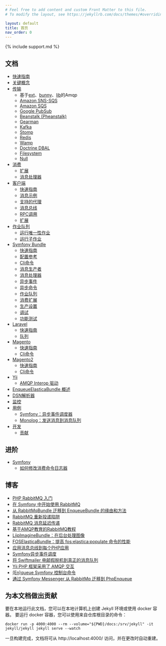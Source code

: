 ```yaml
---
# Feel free to add content and custom Front Matter to this file.
# To modify the layout, see https://jekyllrb.com/docs/themes/#overriding-theme-defaults

layout: default
title: 首页
nav_order: 0
---
```


{% include support.md %}

## 文档

* [快速指南](quick_tour.md)
* [关键概念](concepts.md)
* [传输](#transports)
    - 基于[ext](transport/amqp.md)、[bunny](transport/amqp_bunny.md)、[lib](transport/amqp_lib.md)的Amqp
    - [Amazon SNS-SQS](transport/snsqs.md)
    - [Amazon SQS](transport/sqs.md)
    - [Google PubSub](transport/gps.md)
    - [Beanstalk (Pheanstalk)](transport/pheanstalk.md)
    - [Gearman](transport/gearman.md)
    - [Kafka](transport/kafka.md)
    - [Stomp](transport/stomp.md)
    - [Redis](transport/redis.md)
    - [Wamp](transport/wamp.md)
    - [Doctrine DBAL](transport/dbal.md)
    - [Filesystem](transport/filesystem.md)
    - [Null](transport/null.md)
* [消费](#consumption)
    - [扩展](consumption/extensions.md)
    - [消息处理器](consumption/message_processor.md)
* [客户端](#client)
    - [快速指南](client/quick_tour.md)
    - [消息示例](client/message_examples.md)
    - [支持的代理](client/supported_brokers.md)
    - [消息总线](client/message_bus.md)
    - [RPC调用](client/rpc_call.md)
    - [扩展](client/extensions.md)
* [作业队列](#job-queue)
    - [运行唯一性作业](job_queue/run_unique_job.md)
    - [运行子作业](job_queue/run_sub_job.md)
* [Symfony Bundle](bundle/index.md)
    - [快速指南](bundle/quick_tour.md)
    - [配置参考](bundle/config_reference.md)
    - [Cli命令](bundle/cli_commands.md)
    - [消息生产者](bundle/message_producer.md)
    - [消息处理器](bundle/message_processor.md)
    - [异步事件](bundle/async_events.md)
    - [异步命令](bundle/async_commands.md)
    - [作业队列](bundle/job_queue.md)
    - [消费扩展](bundle/consumption_extension.md)
    - [生产设置](bundle/production_settings.md)
    - [调试](bundle/debugging.md)
    - [功能测试](bundle/functional_testing.md)
* [Laravel](#laravel)
    - [快速指南](laravel/quick_tour.md)
    - [队列](laravel/queues.md)
* [Magento](#magento)
    - [快速指南](magento/quick_tour.md)
    - [Cli命令](magento/cli_commands.md)
* [Magento2](#magento2)
    - [快速指南](magento2/quick_tour.md)
    - [Cli命令](magento2/cli_commands.md)
* [Yii](#yii)
    - [AMQP Interop 驱动](yii/amqp_driver.md)
* [EnqueueElasticaBundle 概述](elastica-bundle/overview.md)
* [DSN解析器](dsn.md)
* [监控](monitoring.md)
* [用例](#use-cases)
    - [Symfony：异步事件调度器](async_event_dispatcher/quick_tour.md)
    - [Monolog：发送消息到消息队列](monolog/send-messages-to-mq.md)
* [开发](#development)
    - [贡献](contribution.md)

## 进阶

* [Symfony](#symfony-cookbook)
    - [如何修改消费命令日志器](cookbook/symfony/how-to-change-consume-command-logger.md)

## 博客

* [PHP RabbitMQ 入门](https://blog.forma-pro.com/getting-started-with-rabbitmq-in-php-84d331e20a66)
* [在 Symfony 中开始使用 RabbitMQ](https://blog.forma-pro.com/getting-started-with-rabbitmq-in-symfony-cb06e0b674f1)
* [从 RabbitMqBundle 迁移到 EnqueueBundle 的缘由和方法](https://blog.forma-pro.com/the-how-and-why-of-the-migration-from-rabbitmqbundle-to-enqueuebundle-6c4054135e2b)
* [RabbitMQ 重新投递陷阱](https://blog.forma-pro.com/rabbitmq-redelivery-pitfalls-440e0347f4e0)
* [RabbitMQ 消息延迟传递](https://blog.forma-pro.com/rabbitmq-delayed-messaging-da802e3a0aa9)
* [基于AMQP教育的RabbitMQ教程](https://blog.forma-pro.com/rabbitmq-tutorials-based-on-amqp-interop-cf325d3b4912)
* [LiipImagineBundle：在后台处理图像](https://blog.forma-pro.com/liipimaginebundle-process-images-in-background-3838c0ed5234)
* [FOSElasticaBundle：提高 fos:elastica:populate 命令的性能](https://github.com/php-enqueue/enqueue-elastica-bundle)
* [应用消息总线到每个PHP应用](https://blog.forma-pro.com/message-bus-to-every-php-application-42a7d3fbb30b)
* [Symfony异步事件调度](https://blog.forma-pro.com/symfony-async-eventdispatcher-d01055a255cf)
* [将 Swiftmailer 电邮假脱机到真正的消息队列](https://blog.forma-pro.com/spool-swiftmailer-emails-to-real-message-queue-9ecb8b53b5de)
* [Yii PHP 框架采用了 AMQP 交互](https://blog.forma-pro.com/yii-php-framework-has-adopted-amqp-interop-85ab47c9869f)
* [(En)queue Symfony 控制台命令](http://tech.yappa.be/enqueue-symfony-console-commands)
* [通过 Symfony Messenger 从 RabbitMq 迁移到 PhpEnqueue](https://medium.com/@stefanoalletti_40357/from-rabbitmq-to-phpenqueue-via-symfony-messenger-b8260d0e506c)

## 为本文档做出贡献

要在本地运行此文档，您可以在本地计算机上创建 Jekyll 环境或使用 docker 容器。
要运行 docker 容器，您可以使用来自仓库根目录的命令：

```shell
docker run -p 4000:4000 --rm --volume="${PWD}/docs:/srv/jekyll" -it jekyll/jekyll jekyll serve --watch
```
一旦构建完成，文档将可从 http://localhost:4000/ 访问，并在更改时自动重建。


